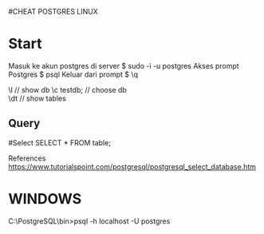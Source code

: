 #CHEAT POSTGRES LINUX

# Start
Masuk ke akun postgres di server
$ sudo -i -u postgres
Akses prompt Postgres
$ psql
Keluar dari prompt
$ \q


\l		// show db
\c testdb;	// choose db	
\dt		// show tables


## Query
#Select
SELECT * FROM table;



References
https://www.tutorialspoint.com/postgresql/postgresql_select_database.htm

# WINDOWS
C:\PostgreSQL\bin>psql -h localhost -U postgres